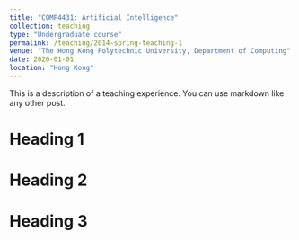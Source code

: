 ```yaml
---
title: "COMP4431: Artificial Intelligence"
collection: teaching
type: "Undergraduate course"
permalink: /teaching/2014-spring-teaching-1
venue: "The Hong Kong Polytechnic University, Department of Computing"
date: 2020-01-01
location: "Hong Kong"
---
```


This is a description of a teaching experience. You can use markdown like any other post.

Heading 1
======

Heading 2
======

Heading 3
======
